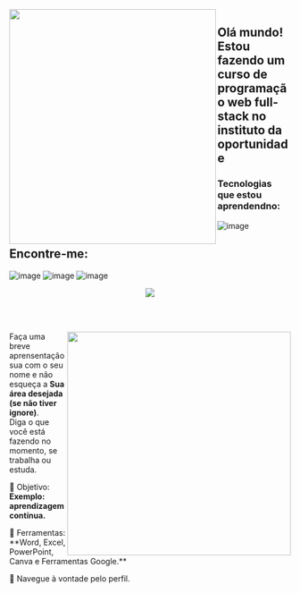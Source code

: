 <img align="left" src="https://github.com/vitorcvelloso/vitorcvelloso/assets/106841780/bb8ff812-4e8b-4063-838a-1a2197be7f1e" width="370px" height="420px">

## Olá mundo! Estou fazendo um curso de programação web full-stack no instituto da oportunidade

### Tecnologias que estou aprendendno:
![image](https://github.com/vitorcvelloso/vitorcvelloso/assets/106841780/10494054-5a54-4760-89f2-ac98261e9cc3)

## Encontre-me:
![image](https://github.com/vitorcvelloso/vitorcvelloso/assets/106841780/65c9f063-44a5-4b74-9f38-36c31cc3c845)
![image](https://github.com/vitorcvelloso/vitorcvelloso/assets/106841780/e80c25f9-de7a-49fe-a28e-7b2dbc0a57c5)
![image](https://github.com/vitorcvelloso/vitorcvelloso/assets/106841780/062e4dc4-342e-4d70-b939-b948cfded1c9)

<div align="center"> 
 <a href="https://github.com/vitorcvelloso/github-readme-stats">
   <img align="center" src="https://github-readme-stats.vercel.app/api/top-langs/?username=vitorcvelloso&layout=compact&theme=dark&hide_border=true" /></a>
</img>

</div>

<br> <br>

<img src="https://raw.githubusercontent.com/MicaelliMedeiros/micaellimedeiros/master/image/computer-illustration.png" min-width="400px" max-width="400px" width="400px" align="right">

<p align="left"> 
  Faça uma breve aprensentação sua com o seu nome e não esqueça a <strong>Sua área desejada (se não tiver ignore)</strong>. <br>
  Diga o que você está fazendo no momento, se trabalha ou estuda.
</p>

<p align="left">
 
  🦄 Objetivo: **Exemplo: aprendizagem contínua.**
</p>

<p align="left">
</p>
  💼 Ferramentas:  **Word, Excel, PowerPoint, Canva e Ferramentas Google.**
<p align="left">
  💌 Navegue à vontade pelo perfil.
</p>
</img>
